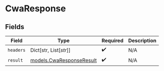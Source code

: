 # CwaResponse


## Fields

| Field                                                      | Type                                                       | Required                                                   | Description                                                |
| ---------------------------------------------------------- | ---------------------------------------------------------- | ---------------------------------------------------------- | ---------------------------------------------------------- |
| `headers`                                                  | Dict[str, List[*str*]]                                     | :heavy_check_mark:                                         | N/A                                                        |
| `result`                                                   | [models.CwaResponseResult](../models/cwaresponseresult.md) | :heavy_check_mark:                                         | N/A                                                        |